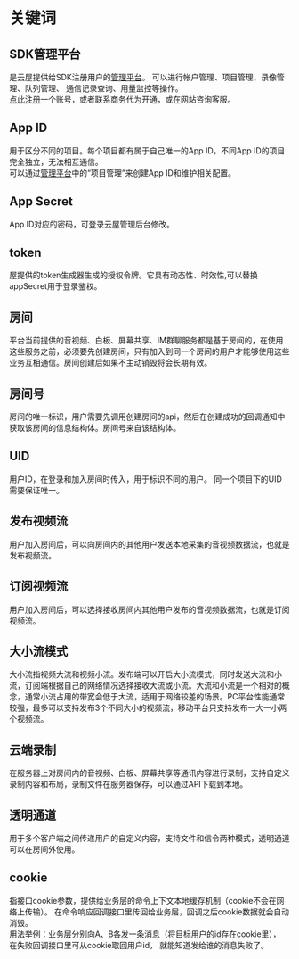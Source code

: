 # 关键词

## SDK管理平台
是云屋提供给SDK注册用户的[管理平台](https://sdk.cloudroom.com/mgr_sdk/)。 可以进行帐户管理、项目管理、录像管理、队列管理、 通信记录查询、用量监控等操作。  
[点此注册](https://sdk.cloudroom.com/register.html)一个账号，或者联系商务代为开通，或在网站咨询客服。

## App ID
用于区分不同的项目。每个项目都有属于自己唯一的App ID，不同App ID的项目完全独立，无法相互通信。  
可以通过[管理平台](https://sdk.cloudroom.com/mgr_sdk/)中的“项目管理”来创建App ID和维护相关配置。

## App Secret
App ID对应的密码，可登录云屋管理后台修改。

## token
屋提供的token生成器生成的授权令牌。它具有动态性、时效性,可以替换appSecret用于登录鉴权。

## 房间
平台当前提供的音视频、白板、屏幕共享、IM群聊服务都是基于房间的，在使用这些服务之前，必须要先创建房间，只有加入到同一个房间的用户才能够使用这些业务互相通信。房间创建后如果不主动销毁将会长期有效。

## 房间号
房间的唯一标识，用户需要先调用创建房间的api，然后在创建成功的回调通知中获取该房间的信息结构体。房间号来自该结构体。

## UID
用户ID，在登录和加入房间时传入，用于标识不同的用户。 同一个项目下的UID需要保证唯一。

## 发布视频流
用户加入房间后，可以向房间内的其他用户发送本地采集的音视频数据流，也就是发布视频流。

## 订阅视频流
用户加入房间后，可以选择接收房间内其他用户发布的音视频数据流，也就是订阅视频流。

## 大小流模式
大小流指视频大流和视频小流。发布端可以开启大小流模式，同时发送大流和小流，订阅端根据自己的网络情况选择接收大流或小流。大流和小流是一个相对的概念，通常小流占用的带宽会低于大流，适用于网络较差的场景。PC平台性能通常较强，最多可以支持发布3个不同大小的视频流，移动平台只支持发布一大一小两个视频流。

## 云端录制
在服务器上对房间内的音视频、白板、屏幕共享等通讯内容进行录制，支持自定义录制内容和布局，录制文件在服务器保存，可以通过API下载到本地。

## 透明通道
用于多个客户端之间传递用户的自定义内容，支持文件和信令两种模式，透明通道可以在房间外使用。

## cookie
指接口cookie参数，提供给业务层的命令上下文本地缓存机制（cookie不会在网络上传输）。 在命令响应回调接口里传回给业务层，回调之后cookie数据就会自动消毁。  
用法举例：业务层分别向A、B各发一条消息（将目标用户的id存在cookie里）， 在失败回调接口里可从cookie取回用户id， 就能知道发给谁的消息失败了。